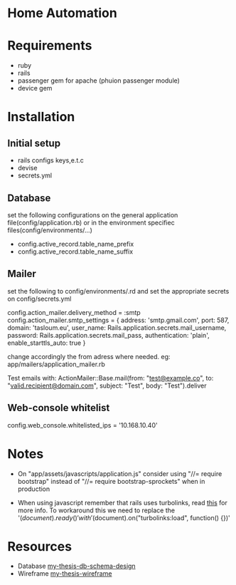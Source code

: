 # Home Automation

# Requirements

+ ruby
+ rails
+ passenger gem for apache (phuion passenger module)
+ device gem

# Installation

## Initial setup

+ rails configs keys,e.t.c
+ devise
+ secrets.yml

## Database

set the following configurations on the general application file(config/application.rb) or in the environment specifiec files(config/environments/...)

+ config.active_record.table_name_prefix
+ config.active_record.table_name_suffix

## Mailer

set the following to config/environments/<enviroment>.rd 
and set the appropriate secrets on config/secrets.yml

config.action_mailer.delivery_method = :smtp
config.action_mailer.smtp_settings = {
    address:              'smtp.gmail.com',
    port:                 587,
    domain:               'tasloum.eu',
    user_name:            Rails.application.secrets.mail_username,
    password:             Rails.application.secrets.mail_pass,
    authentication:       'plain',
    enable_starttls_auto: true
}

change accordingly the from adress where needed.
eg: app/mailers/application_mailer.rb

Test emails with:
ActionMailer::Base.mail(from: "test@example.co", to: "valid.recipient@domain.com", subject: "Test", body: "Test").deliver

## Web-console whitelist

config.web_console.whitelisted_ips = '10.168.10.40'

# Notes

+ On "app/assets/javascripts/application.js" consider using "//= require bootstrap" instead of "//= require bootstrap-sprockets" when in production

+ When using javascript remember that rails uses turbolinks,
read [this](http://guides.rubyonrails.org/working_with_javascript_in_rails.html#page-change-events)
for more info. To workaround this we need to replace the '$(document).ready()' 
with '$(document).on("turbolinks:load", function() {})'


# Resources

+ Database [my-thesis-db-schema-design](https://dbdesigner.net/designer/schema/54771)
+ Wireframe [my-thesis-wireframe](https://app.mockflow.com/index.jsp?editor=on&publicid=Da8f54e4c4cd2adeb757a8f5723ca6d64&projectid=D09b31f58b04a901571e0d79f7f8e17c0&perm=Owner&template=)

